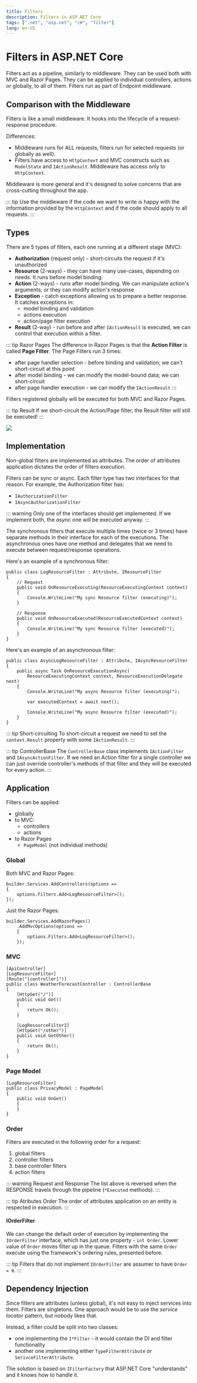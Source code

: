 ```yaml
---
title: Filters
description: Filters in ASP.NET Core
tags: [".net", "asp.net", "c#", "filter"]
lang: en-US
---
```


# Filters in ASP.NET Core

Filters act as a pipeline, similarly to middleware. They can be used both with
MVC and Razor Pages. They can be applied to individual controllers, actions or
globally, to all of them. Filters run as part of Endpoint middleware.

## Comparison with the Middleware

Filters is like a small middleware. It hooks into the lifecycle of a
request-response procedure.

Differences:

- Middleware runs for ALL requests, filters run for selected requests (or
  globally as well).
- Filters have access to `HttpContext` and MVC constructs such as `ModelState`
  and `IActionResult`. Middleware has access only to `HttpContext`.

Middleware is more general and it's designed to solve concerns that are
cross-cutting throughout the app.

::: tip
Use the middleware if the code we want to write is happy with the information
provided by the `HttpContext` and if the code should apply to all requests.
:::

## Types

There are 5 types of filters, each one running at a different stage (MVC):

- **Authorization** (request only) - short-circuits the request if it's unauthorized
- **Resource** (2-ways) - they can have many use-cases, depending on needs. It
    runs before model binding.
- **Action** (2-ways) - runs after model binding. We can manipulate action's
    arguments; or they can modify action's response
- **Exception** - catch exceptions allowing us to prepare a better response. It catches exceptions in:
    - model binding and validation
    - actions execution
    - action/page filter execution
- **Result** (2-way) - run before and after `IActionResult` is executed, we can
    control that execution within a filter.

::: tip Razor Pages
The difference in Razor Pages is that the **Action Filter** is called
**Page Filter**. The Page Filters run 3 times:

- after page handler selection - before binding and validation; we can't
short-circuit at this point
- after model binding - we can modify the model-bound data; we can short-circuit
- after page handler execution - we can modify the `IActionResult`
:::

Filters registered globally will be executed for both MVC and Razor Pages.

::: tip Result
If we short-circuit the Action/Page filter, the Result filter will still be
executed!
:::

![](./assets/filter-pipeline.png)

## Implementation

Non-global filters are implemented as attributes. The order of attributes
application dictates the order of filters execution.

Filters can be sync or async. Each filter type has two interfaces for that reason.
For example, the Authorization filter has:

- `IAuthorizationFilter`
- `IAsyncAuthorizationFilter`

::: warning
Only one of the interfaces should get implemented. If we implement both, the
*async* one will be executed anyway.
:::

The synchronous filters that execute multiple times (twice or 3 times) have
separate methods in their interface for each of the executions. The asynchronous
ones have one method and delegates that we need to execute between
request/response operations.

Here's an example of a synchronous filter:

```csharpharp
public class LogResourceFilter : Attribute, IResourceFilter
{
    // Request
    public void OnResourceExecuting(ResourceExecutingContext context)
    {
        Console.WriteLine("My sync Resource filter (executing)");
    }

    // Response
    public void OnResourceExecuted(ResourceExecutedContext context)
    {
        Console.WriteLine("My sync Resource filter (executed)");
    }
}
```

Here's an example of an asynchronous filter: 

```csharpharp
public class AsyncLogResourceFilter : Attribute, IAsyncResourceFilter
{
    public async Task OnResourceExecutionAsync(
        ResourceExecutingContext context, ResourceExecutionDelegate next)
    {
        Console.WriteLine("My async Resource filter (executing)");

        var executedContext = await next();
        
        Console.WriteLine("My async Resource filter (executed)");
    }
}
```

::: tip Short-circuiting
To short-circuit a request we need to set the `context.Result` property with
some `IActionResult`.
:::

::: tip ControllerBase
The `ControllerBase` class implements `IActionFilter` and `IAsyncActionFilter`.
If we need an Action filter for a single controller we can just override
controller's methods of that filter and they will be executed for every action.
:::

## Application

Filters can be applied:

- globally
- to MVC:
    - controllers
    - actions
- to Razor Pages
    - `PageModel` (not individual methods)

### Global

Both MVC and Razor Pages:

```csharpharp
builder.Services.AddControllers(options =>
{
    options.Filters.Add<LogResourceFilter>();
});
```

Just the Razor Pages:

```csharpharp
builder.Services.AddRazorPages()
    .AddMvcOptions(options =>
    {
        options.Filters.Add<LogResourceFilter>();
    });
```

### MVC

```csharpharp
[ApiController]
[LogResourceFilter]
[Route("[controller]")]
public class WeatherForecastController : ControllerBase
{
    [HttpGet("/")]
    public void Get()
    {
        return Ok();
    }
    
    [LogResourceFilter2]
    [HttpGet("/other")]
    public void GetOther()
    {
        return Ok();
    }
}
```

### Page Model

```csharpharp
[LogResourceFilter]
public class PrivacyModel : PageModel
{
    public void OnGet()
    {
    }
}
```

### Order

Filters are executed in the following order for a request:

1. global filters
2. controller filters
3. base controller filters
4. action filters

::: warning Request and Response
The list above is reversed when the RESPONSE travels through the pipeline
(`*Executed` methods).
:::

::: tip Atributes Order
The order of attributes application on an entity is respected in execution.
:::

#### IOrderFilter

We can change the default order of execution by implementing the `IOrderFilter`
interface, which has just one property - `int Order`. Lower value of `Order`
moves filter up in the queue. Filters with the same `Order` execute using the
framework's ordering rules, presented before.

::: tip
Filters that do not implement `IOrderFilter` are assumer to have `Order = 0`.
:::

## Dependency Injection

Since filters are attributes (unless global), it's not easy to inject services
into them. Filters are singletons. One approach would be to use the *service
locator* pattern, but nobody likes that.

Instead, a filter could be split into two classes:

- one implementing the `I*Filter` - it would contain the DI and filter
  functionality
- another one implementing either `TypeFilterAttribute` or
  `SerivceFilterAttribute`.

The solution is based on `IFilterFactory` that ASP.NET Core "understands" and it
knows how to handle it.